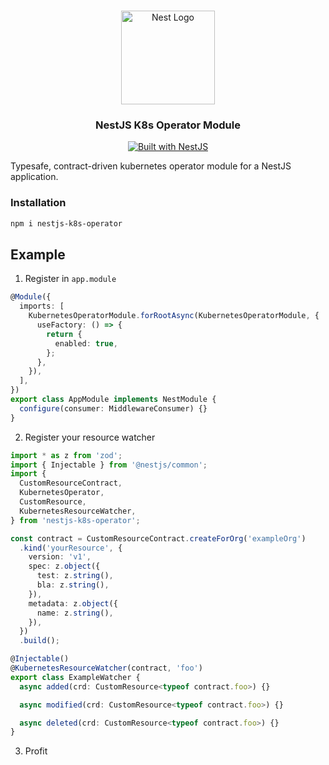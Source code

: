 <h1 align="center"></h1>

<div align="center">
  <a href="http://nestjs.com/" target="_blank">
    <img src="https://nestjs.com/img/logo_text.svg" width="150" alt="Nest Logo" />
  </a>
</div>

<h3 align="center">NestJS K8s Operator Module</h3>

<div align="center">
  <a href="https://nestjs.com" target="_blank">
    <img src="https://img.shields.io/badge/built%20with-NestJs-red.svg" alt="Built with NestJS">
  </a>
</div>

Typesafe, contract-driven kubernetes operator module for a NestJS application.

### Installation

```bash
npm i nestjs-k8s-operator
```

## Example

1. Register in `app.module`

```typescript
@Module({
  imports: [
    KubernetesOperatorModule.forRootAsync(KubernetesOperatorModule, {
      useFactory: () => {
        return {
          enabled: true,
        };
      },
    }),
  ],
})
export class AppModule implements NestModule {
  configure(consumer: MiddlewareConsumer) {}
}
```

2. Register your resource watcher

```typescript
import * as z from 'zod';
import { Injectable } from '@nestjs/common';
import {
  CustomResourceContract,
  KubernetesOperator,
  CustomResource,
  KubernetesResourceWatcher,
} from 'nestjs-k8s-operator';

const contract = CustomResourceContract.createForOrg('exampleOrg')
  .kind('yourResource', {
    version: 'v1',
    spec: z.object({
      test: z.string(),
      bla: z.string(),
    }),
    metadata: z.object({
      name: z.string(),
    }),
  })
  .build();

@Injectable()
@KubernetesResourceWatcher(contract, 'foo')
export class ExampleWatcher {
  async added(crd: CustomResource<typeof contract.foo>) {}

  async modified(crd: CustomResource<typeof contract.foo>) {}

  async deleted(crd: CustomResource<typeof contract.foo>) {}
}
```

3. Profit

